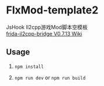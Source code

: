 # FlxMod-template2
JsHook Il2cpp游戏Mod脚本空模板  
[frida-il2cpp-bridge V0.7.13 Wiki](https://github.com/vfsfitvnm/frida-il2cpp-bridge/wiki/Snippets/24e6c11527c0943af7cae0d91eeae585fa649a9c)

## Usage

1. `npm install`

2. `npm run dev` or `npm run build`

